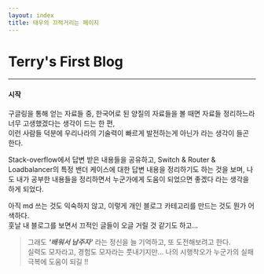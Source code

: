 ```yaml
---
layout: index
title: 태우의 끄적거리는 페이지
---
```


# Terry's First Blog
--- 
#### 시작  
구글링을 통해 얻는 자료들 중, 한국어로 된 양질의 자료들을 볼 때면
자료들 정리하느라 너무 고생했겠다는 생각이 드는 한 편,  
이런 사람들 덕분에 우리나라의 기술력이 빠르게 발전하는게 아닌가 라는 생각이 들곤 한다.  

Stack-overflow에서 답변 받은 내용들을 공유하고, 
Switch & Router & Loadbalancer의 특정 밴더 케이스에 대한 답변 내용을 정리하기도 하는 것을 보며, 
나도 내가 공부한 내용들을 정리하면서 누군가에게 도움이 되었으면 좋겠다 라는 생각을 하게 되었다.  

아직 md 쓰는 것도 익숙하지 않고, 이렇게 개인 블로그 카테고리를 만드는 것도 뭔가 어색하다.  
훗날 내 블로그를 보면서 끄적인 글들이 오글 거릴 것 같기도 하고...  
  
> 그래도 _**'배워서 남주자'**_ 라는 정신을 늘 기억하고, 또 도전해보려고 한다.  
실력도 모자라고, 경험도 모자라는 풋내기지만... 나의 시행착오가 누군가의 실패 극복에 도움이 되길 !!

